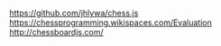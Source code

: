 https://github.com/jhlywa/chess.js
https://chessprogramming.wikispaces.com/Evaluation
http://chessboardjs.com/
